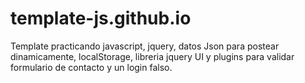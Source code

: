 # template-js.github.io
Template practicando javascript, jquery, datos Json para postear dinamicamente, localStorage, libreria jquery UI y plugins para validar formulario de contacto y un login falso.
